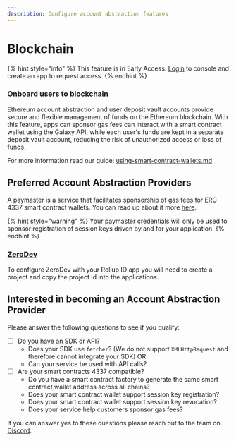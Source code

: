 ```yaml
---
description: Configure account abstraction features
---
```


# Blockchain

{% hint style="info" %}
This feature is in Early Access. [Login](https://console.rollup.id) to console and create an app to request access.
{% endhint %}

### Onboard users to blockchain

Ethereum account abstraction and user deposit vault accounts provide secure and flexible management of funds on the Ethereum blockchain. With this feature, apps can sponsor gas fees can interact with a smart contract wallet using the Galaxy API, while each user's funds are kept in a separate deposit vault account, reducing the risk of unauthorized access or loss of funds.

For more information read our guide: [using-smart-contract-wallets.md](../../guides/using-scopes/using-smart-contract-wallets.md "mention")

## Preferred Account Abstraction Providers

A paymaster is a service that facilitates sponsorship of gas fees for ERC 4337 smart contract wallets. You can read up about it more [here](https://www.stackup.sh/blog/what-are-paymasters).

{% hint style="warning" %}
Your paymaster credentials will only be used to sponsor registration of session keys driven by and for your application.
{% endhint %}

### [ZeroDev](https://zerodev.app)

To configure ZeroDev with your Rollup ID app you will need to create a project and copy the project id into the applications.

## Interested in becoming an Account Abstraction Provider

Please answer the following questions to see if you qualify:

* [ ] Do you have an SDK or API?
  * Does your SDK use `fetcher`? (We do not support `XMLHttpRequest` and therefore cannot integrate your SDK) OR
  * Can your service be used with API calls?
* [ ] Are your smart contracts 4337 compatible?
  * Do you have a smart contract factory to generate the same smart contract wallet address across all chains?
  * Does your smart contract wallet support session key registration?
  * Does your smart contract wallet support session key revocation?
  * Does your service help customers sponsor gas fees?

If you can answer yes to these questions please reach out to the team on [Discord](https://discord.gg/rollupid).
